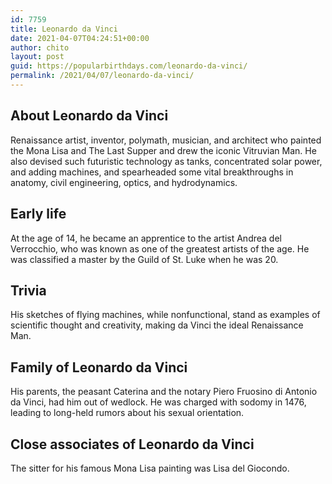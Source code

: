 ```yaml
---
id: 7759
title: Leonardo da Vinci
date: 2021-04-07T04:24:51+00:00
author: chito
layout: post
guid: https://popularbirthdays.com/leonardo-da-vinci/
permalink: /2021/04/07/leonardo-da-vinci/
---
```

<!--Content-->


          
          
## About Leonardo da Vinci



  Renaissance artist, inventor, polymath, musician, and architect who painted the Mona Lisa and The Last Supper and drew the iconic Vitruvian Man. He also devised such futuristic technology as tanks, concentrated solar power, and adding machines, and spearheaded some vital breakthroughs in anatomy, civil engineering, optics, and hydrodynamics.

                
                
## Early life



  At the age of 14, he became an apprentice to the artist Andrea del Verrocchio, who was known as one of the greatest artists of the age. He was classified a master by the Guild of St. Luke when he was 20.

                
                
## Trivia



  His sketches of flying machines, while nonfunctional, stand as examples of scientific thought and creativity, making da Vinci the ideal Renaissance Man.

                
                
## Family of Leonardo da Vinci



  His parents, the peasant Caterina and the notary Piero Fruosino di Antonio da Vinci, had him out of wedlock. He was charged with sodomy in 1476, leading to long-held rumors about his sexual orientation.

                
                
## Close associates of Leonardo da Vinci



  The sitter for his famous Mona Lisa painting was Lisa del Giocondo. 

          
          